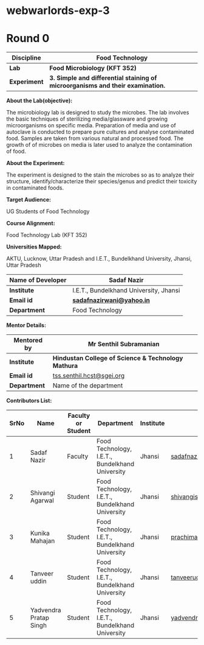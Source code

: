 # webwarlords-exp-3
# Round 0

| **Discipline** | **Food Technology** |
| --- | --- |
| **Lab** | **Food Microbiology (KFT 352)** |
| **Experiment** | **3. Simple and differential staining of microorganisms and their examination.** |

**About the Lab(objective):**

The microbiology lab is designed to study the microbes. The lab involves the basic techniques of sterilizing media/glassware and growing microorganisms on specific media. Preparation of media and use of autoclave is conducted to prepare pure cultures and analyse contaminated food. Samples are taken from various natural and processed food. The growth of of microbes on media is later used to analyze the contamination of food.

**About the Experiment:**

The experiment is designed to the stain the microbes so as to analyze their structure, identify/characterize their species/genus and predict their toxicity in contaminated foods.

**Target Audience:**

UG Students of Food Technology

**Course Alignment:**

Food Technology Lab (KFT 352)

**Universities Mapped:**

AKTU, Lucknow, Uttar Pradesh and I.E.T., Bundelkhand University, Jhansi, Uttar Pradesh

| **Name of Developer** | **Sadaf Nazir** |
| --- | --- |
| **Institute** | I.E.T., Bundelkhand University, Jhansi |
| **Email id** | [**sadafnazirwani@yahoo.in**](mailto:sadafnazirwani@yahoo.in) |
| **Department** | Food Technology |


**Mentor Details:**

| **Mentored by** | **Mr Senthil Subramanian** |
| --- | --- |
| **Institute** | **Hindustan College of Science & Technology Mathura** |
| **Email id** | [tss.senthil.hcst@sgei.org](mailto:tss.senthil.hcst@sgei.org) |
| **Department** | Name of the department |

**Contributors List:**

| **SrNo** | **Name** | **Faculty or Student** | **Department** | **Institute** | **Email id** |
| --- | --- | --- | --- | --- | --- |
| 1 | Sadaf Nazir | Faculty | Food Technology, I.E.T., Bundelkhand University | Jhansi | sadafnazirwani@yahoo.in |
| 2 | Shivangi Agarwal | Student | Food Technology, I.E.T., Bundelkhand University | Jhansi | shivangishivi2899@gmail.com |
| 3 | Kunika Mahajan | Student | Food Technology, I.E.T., Bundelkhand University | Jhansi | prachimahajan4@gmail.com |
| 4 | Tanveer uddin | Student | Food Technology, I.E.T., Bundelkhand University | Jhansi | tanveeruddini.nizami9@gmail.com |
| 5 | Yadvendra Pratap Singh | Student | Food Technology, I.E.T., Bundelkhand University | Jhansi | yadvendra11ps@gmail.com |
